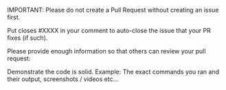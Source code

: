 IMPORTANT: Please do not create a Pull Request without creating an issue first.

Put closes #XXXX in your comment to auto-close the issue that your PR fixes (if such).

Please provide enough information so that others can review your pull request:

Demonstrate the code is solid. Example: The exact commands you ran and their output, screenshots / videos etc...
